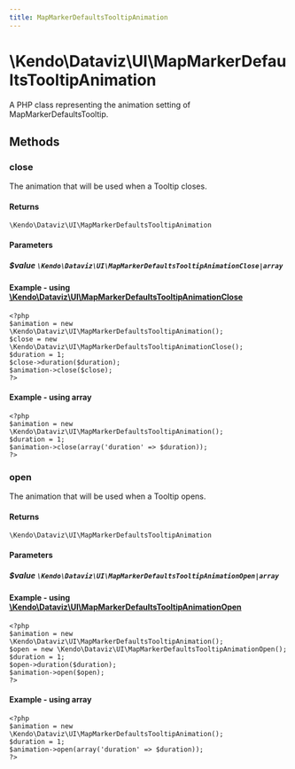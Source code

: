 ```yaml
---
title: MapMarkerDefaultsTooltipAnimation
---
```


# \Kendo\Dataviz\UI\MapMarkerDefaultsTooltipAnimation

A PHP class representing the animation setting of MapMarkerDefaultsTooltip.


## Methods

### close

The animation that will be used when a Tooltip closes.

#### Returns
`\Kendo\Dataviz\UI\MapMarkerDefaultsTooltipAnimation`

#### Parameters

##### $value `\Kendo\Dataviz\UI\MapMarkerDefaultsTooltipAnimationClose|array`


#### Example - using [\Kendo\Dataviz\UI\MapMarkerDefaultsTooltipAnimationClose](/kendo-ui/api/wrappers/php/Kendo/Dataviz/UI/MapMarkerDefaultsTooltipAnimationClose)
    <?php
    $animation = new \Kendo\Dataviz\UI\MapMarkerDefaultsTooltipAnimation();
    $close = new \Kendo\Dataviz\UI\MapMarkerDefaultsTooltipAnimationClose();
    $duration = 1;
    $close->duration($duration);
    $animation->close($close);
    ?>

#### Example - using array

    <?php
    $animation = new \Kendo\Dataviz\UI\MapMarkerDefaultsTooltipAnimation();
    $duration = 1;
    $animation->close(array('duration' => $duration));
    ?>

### open

The animation that will be used when a Tooltip opens.

#### Returns
`\Kendo\Dataviz\UI\MapMarkerDefaultsTooltipAnimation`

#### Parameters

##### $value `\Kendo\Dataviz\UI\MapMarkerDefaultsTooltipAnimationOpen|array`


#### Example - using [\Kendo\Dataviz\UI\MapMarkerDefaultsTooltipAnimationOpen](/kendo-ui/api/wrappers/php/Kendo/Dataviz/UI/MapMarkerDefaultsTooltipAnimationOpen)
    <?php
    $animation = new \Kendo\Dataviz\UI\MapMarkerDefaultsTooltipAnimation();
    $open = new \Kendo\Dataviz\UI\MapMarkerDefaultsTooltipAnimationOpen();
    $duration = 1;
    $open->duration($duration);
    $animation->open($open);
    ?>

#### Example - using array

    <?php
    $animation = new \Kendo\Dataviz\UI\MapMarkerDefaultsTooltipAnimation();
    $duration = 1;
    $animation->open(array('duration' => $duration));
    ?>

